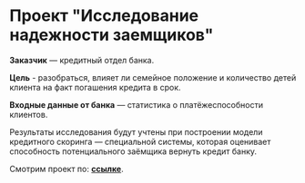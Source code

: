# Проект "Исследование надежности заемщиков"

**Заказчик** — кредитный отдел банка.

**Цель** - разобраться, влияет ли семейное положение и количество детей клиента на факт погашения кредита в срок.

**Входные данные от банка** — статистика о платёжеспособности клиентов.

Результаты исследования будут учтены при построении модели кредитного скоринга — специальной системы, которая оценивает способность потенциального заёмщика вернуть кредит банку.


Смотрим проект по: **[ссылке]([https://codepen.io/Aleonaaleona/pen/gOPyrJQ](https://github.com/Alie-in-Wonderland/data-analyst-projects/blob/main/%D0%98%D1%81%D1%81%D0%BB%D0%B5%D0%B4%D0%BE%D0%B2%D0%B0%D0%BD%D0%B8%D0%B5%20%D0%BD%D0%B0%D0%B4%D0%B5%D0%B6%D0%BD%D0%BE%D1%81%D1%82%D0%B8%20%D0%B7%D0%B0%D0%B5%D0%BC%D1%89%D0%B8%D0%BA%D0%BE%D0%B2/nadezhnost'%20zayemshchikov.ipynb))**.








